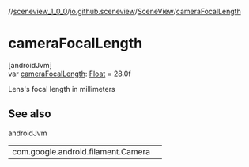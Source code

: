 //[sceneview_1_0_0](../../../index.md)/[io.github.sceneview](../index.md)/[SceneView](index.md)/[cameraFocalLength](camera-focal-length.md)

# cameraFocalLength

[androidJvm]\
var [cameraFocalLength](camera-focal-length.md): [Float](https://kotlinlang.org/api/latest/jvm/stdlib/kotlin/-float/index.html) = 28.0f

Lens's focal length in millimeters

## See also

androidJvm

| | |
|---|---|
| com.google.android.filament.Camera |  |
